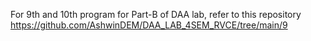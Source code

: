 For 9th and 10th program for Part-B of DAA lab, refer to this repository https://github.com/AshwinDEM/DAA_LAB_4SEM_RVCE/tree/main/9
